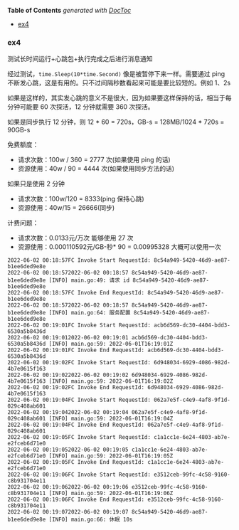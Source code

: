 <!-- START doctoc generated TOC please keep comment here to allow auto update -->
<!-- DON'T EDIT THIS SECTION, INSTEAD RE-RUN doctoc TO UPDATE -->
**Table of Contents**  *generated with [DocToc](https://github.com/thlorenz/doctoc)*

- [ex4](#ex4)

<!-- END doctoc generated TOC please keep comment here to allow auto update -->

### ex4

测试长时间运行+心跳包+执行完成之后进行消息通知

经过测试，`time.Sleep(10*time.Second)` 像是被暂停下来一样。需要通过 ping 不断发心跳，这是有用的。只不过间隔秒数看起来可能是要比较短的。例如 1、2s

如果是这样的，其实发心跳的意义不是很大，因为如果要这样保持的话，相当于每分钟可能要 60 次探活，12 分钟就需要 360 次探活。

如果是同步执行 12 分钟，则 12 * 60 = 720s，GB-s = 128MB/1024 * 720s = 90GB-s

免费额度：

- 请求次数：100w / 360 = 2777 次(如果使用 ping 的话)
- 资源使用：40w / 90 = 4444 次(如果使用同步方法的话)

如果只是使用 2 分钟

- 请求次数：100w/120 = 8333(ping 保持心跳)
- 资源使用：40w/15 = 26666(同步)

计费问题：

- 请求次数：0.0133元/万次 能够使用 27 次
- 资源使用：0.000110592元/GB-秒* 90 = 0.00995328 大概可以使用一次

```log
2022-06-02 00:18:57FC Invoke Start RequestId: 8c54a949-5420-46d9-ae87-b1ee6ded9e8e
2022-06-02 00:18:572022-06-02 00:18:57 8c54a949-5420-46d9-ae87-b1ee6ded9e8e [INFO] main.go:49: 请求 id 8c54a949-5420-46d9-ae87-b1ee6ded9e8e
2022-06-02 00:18:57FC Invoke End RequestId: 8c54a949-5420-46d9-ae87-b1ee6ded9e8e
2022-06-02 00:18:572022-06-02 00:18:57 8c54a949-5420-46d9-ae87-b1ee6ded9e8e [INFO] main.go:64: 服务配置 8c54a949-5420-46d9-ae87-b1ee6ded9e8e
2022-06-02 00:19:01FC Invoke Start RequestId: acb6d569-dc30-4404-bdd3-6530a5b8436d
2022-06-02 00:19:012022-06-02 00:19:01 acb6d569-dc30-4404-bdd3-6530a5b8436d [INFO] main.go:59: 2022-06-01T16:19:01Z
2022-06-02 00:19:01FC Invoke End RequestId: acb6d569-dc30-4404-bdd3-6530a5b8436d
2022-06-02 00:19:02FC Invoke Start RequestId: 6d948034-6929-4086-982d-4b7e0615f163
2022-06-02 00:19:022022-06-02 00:19:02 6d948034-6929-4086-982d-4b7e0615f163 [INFO] main.go:59: 2022-06-01T16:19:02Z
2022-06-02 00:19:02FC Invoke End RequestId: 6d948034-6929-4086-982d-4b7e0615f163
2022-06-02 00:19:04FC Invoke Start RequestId: 062a7e5f-c4e9-4af8-9f1d-029c408ab601
2022-06-02 00:19:042022-06-02 00:19:04 062a7e5f-c4e9-4af8-9f1d-029c408ab601 [INFO] main.go:59: 2022-06-01T16:19:04Z
2022-06-02 00:19:04FC Invoke End RequestId: 062a7e5f-c4e9-4af8-9f1d-029c408ab601
2022-06-02 00:19:05FC Invoke Start RequestId: c1a1cc1e-6e24-4803-ab7e-e2fceb6d71e0
2022-06-02 00:19:052022-06-02 00:19:05 c1a1cc1e-6e24-4803-ab7e-e2fceb6d71e0 [INFO] main.go:59: 2022-06-01T16:19:05Z
2022-06-02 00:19:05FC Invoke End RequestId: c1a1cc1e-6e24-4803-ab7e-e2fceb6d71e0
2022-06-02 00:19:06FC Invoke Start RequestId: e3512ceb-99fc-4c58-9160-c8b931704e11
2022-06-02 00:19:062022-06-02 00:19:06 e3512ceb-99fc-4c58-9160-c8b931704e11 [INFO] main.go:59: 2022-06-01T16:19:06Z
2022-06-02 00:19:06FC Invoke End RequestId: e3512ceb-99fc-4c58-9160-c8b931704e11
2022-06-02 00:19:072022-06-02 00:19:07 8c54a949-5420-46d9-ae87-b1ee6ded9e8e [INFO] main.go:66: 休眠 10s
```
